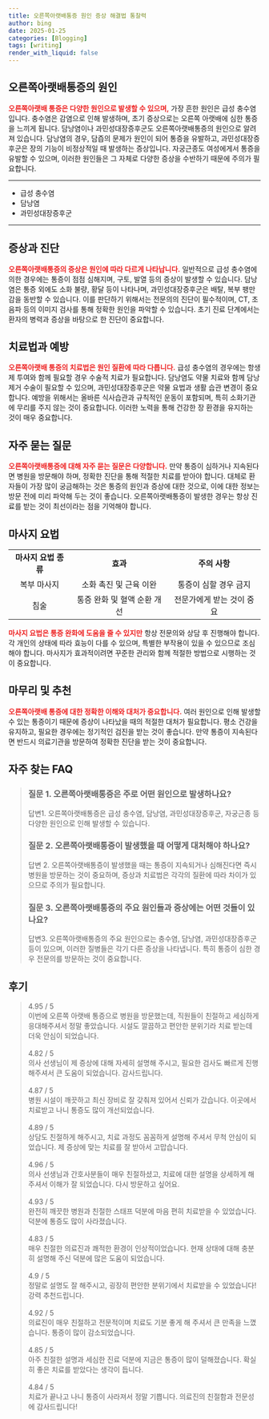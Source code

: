 ```yaml
---
title: 오른쪽아랫배통증 원인 증상 해결법 통찰력
author: bing
date: 2025-01-25
categories: [Blogging]
tags: [writing]
render_with_liquid: false
---
```



<h2 id='오른쪽아랫배통증의원인'>오른쪽아랫배통증의 원인</h2>

<p><b><span style="color: #ee2323;">오른쪽아랫배 통증은 다양한 원인으로 발생할 수 있으며,</span></b> 가장 흔한 원인은 급성 충수염입니다. 충수염은 감염으로 인해 발생하며, 초기 증상으로는 오른쪽 아랫배에 심한 통증을 느끼게 됩니다. 담낭염이나 과민성대장증후군도 오른쪽아랫배통증의 원인으로 알려져 있습니다. 담낭염의 경우, 담즙의 문제가 원인이 되어 통증을 유발하고, 과민성대장증후군은 장의 기능이 비정상적일 때 발생하는 증상입니다. 자궁근종도 여성에게서 통증을 유발할 수 있으며, 이러한 원인들은 그 자체로 다양한 증상을 수반하기 때문에 주의가 필요합니다.</p>

<hr />

<ul>
    <li>급성 충수염</li>
    <li>담낭염</li>
    <li>과민성대장증후군</li>
</ul>

<hr />

<h2 id='증상과진단'>증상과 진단</h2>

<p><b><span style="color: #ee2323;">오른쪽아랫배통증의 증상은 원인에 따라 다르게 나타납니다.</span></b> 일반적으로 급성 충수염에 의한 경우에는 통증이 점점 심해지며, 구토, 발열 등의 증상이 발생할 수 있습니다. 담낭염은 통증 외에도 소화 불량, 황달 등이 나타나며, 과민성대장증후군은 배탈, 복부 팽만감을 동반할 수 있습니다. 이를 판단하기 위해서는 전문의의 진단이 필수적이며, CT, 초음파 등의 이미지 검사를 통해 정확한 원인을 파악할 수 있습니다. 초기 진료 단계에서는 환자의 병력과 증상을 바탕으로 한 진단이 중요합니다.</p>

<h2 id='치료법과예방'>치료법과 예방</h2>

<p><b><span style="color: #ee2323;">오른쪽아랫배 통증의 치료법은 원인 질환에 따라 다릅니다.</span></b> 급성 충수염의 경우에는 항생제 투여와 함께 필요할 경우 수술적 치료가 필요합니다. 담낭염도 약물 치료와 함께 담낭 제거 수술이 필요할 수 있으며, 과민성대장증후군은 약물 요법과 생활 습관 변경이 중요합니다. 예방을 위해서는 올바른 식사습관과 규칙적인 운동이 포함되며, 특히 소화기관에 무리를 주지 않는 것이 중요합니다. 이러한 노력을 통해 건강한 장 환경을 유지하는 것이 매우 중요합니다.</p>

<h2 id='자주묻는질문'>자주 묻는 질문</h2>

<p><b><span style="color: #ee2323;">오른쪽아랫배통증에 대해 자주 묻는 질문은 다양합니다.</span></b> 만약 통증이 심하거나 지속된다면 병원을 방문해야 하며, 정확한 진단을 통해 적절한 치료를 받아야 합니다. 대체로 환자들이 가장 많이 궁금해하는 것은 통증의 원인과 증상에 대한 것으로, 이에 대한 정보는 방문 전에 미리 파악해 두는 것이 좋습니다. 오른쪽아랫배통증이 발생한 경우는 항상 진료를 받는 것이 최선이라는 점을 기억해야 합니다.</p>

<h2 id='마사지요법'>마사지 요법</h2>

<table>
    <tr>
        <td style="text-align: center; height: 17px;"><b>마사지 요법 종류</b></td>
        <td style="text-align: center; height: 17px;"><b>효과</b></td>
        <td style="text-align: center; height: 17px;"><b>주의 사항</b></td>
    </tr>
    <tr>
        <td style="text-align: center; height: 17px;">복부 마사지</td>
        <td style="text-align: center; height: 17px;">소화 촉진 및 근육 이완</td>
        <td style="text-align: center; height: 17px;">통증이 심할 경우 금지</td>
    </tr>
    <tr>
        <td style="text-align: center; height: 17px;">침술</td>
        <td style="text-align: center; height: 17px;">통증 완화 및 혈액 순환 개선</td>
        <td style="text-align: center; height: 17px;">전문가에게 받는 것이 중요</td>
    </tr>
</table>

<p><b><span style="color: #ee2323;">마사지 요법은 통증 완화에 도움을 줄 수 있지만</span></b> 항상 전문의와 상담 후 진행해야 합니다. 각 개인의 상태에 따라 효능이 다를 수 있으며, 특별한 부작용이 있을 수 있으므로 조심해야 합니다. 마사지가 효과적이려면 꾸준한 관리와 함께 적절한 방법으로 시행하는 것이 중요합니다.</p>

<h2 id='마무리와추천'>마무리 및 추천</h2>

<p><b><span style="color: #ee2323;">오른쪽아랫배 통증에 대한 정확한 이해와 대처가 중요합니다.</span></b> 여러 원인으로 인해 발생할 수 있는 통증이기 때문에 증상이 나타났을 때의 적절한 대처가 필요합니다. 평소 건강을 유지하고, 필요한 경우에는 정기적인 검진을 받는 것이 좋습니다. 만약 통증이 지속된다면 반드시 의료기관을 방문하여 정확한 진단을 받는 것이 중요합니다.</p>


<h2 id='자주_찾는_FAQ'>자주 찾는 FAQ</h2>
<div itemscope="" itemtype="https://schema.org/FAQPage"> 
<blockquote> 
<div itemscope="" itemprop="mainEntity" itemtype="https://schema.org/Question"> 
<h3 itemprop="name">질문 1. 오른쪽아랫배통증은 주로 어떤 원인으로 발생하나요? </h3> 
<div itemscope="" itemprop="acceptedAnswer" itemtype="https://schema.org/Answer"> 
<span itemprop="text"> <p>답변1. 오른쪽아랫배통증은 급성 충수염, 담낭염, 과민성대장증후군, 자궁근종 등 다양한 원인으로 인해 발생할 수 있습니다.</p> </span> 
</div> 
</div> 
<div itemscope="" itemprop="mainEntity" itemtype="https://schema.org/Question"> 
<h3 itemprop="name">질문 2. 오른쪽아랫배통증이 발생했을 때 어떻게 대처해야 하나요? </h3> 
<div itemscope="" itemprop="acceptedAnswer" itemtype="https://schema.org/Answer"> 
<span itemprop="text"> <p>답변 2. 오른쪽아랫배통증이 발생했을 때는 통증이 지속되거나 심해진다면 즉시 병원을 방문하는 것이 중요하며, 증상과 치료법은 각각의 질환에 따라 차이가 있으므로 주의가 필요합니다.</p> </span> 
</div> 
</div> 
<div itemscope="" itemprop="mainEntity" itemtype="https://schema.org/Question"> 
<h3 itemprop="name">질문 3. 오른쪽아랫배통증의 주요 원인들과 증상에는 어떤 것들이 있나요?</h3> 
<div itemscope="" itemprop="acceptedAnswer" itemtype="https://schema.org/Answer"> 
<span itemprop="text"> <p>답변3. 오른쪽아랫배통증의 주요 원인으로는 충수염, 담낭염, 과민성대장증후군 등이 있으며, 이러한 질병들은 각기 다른 증상을 나타냅니다. 특히 통증이 심한 경우 전문의를 방문하는 것이 중요합니다.</p> </span> 
</div> 
</div> 
</blockquote> 
</div>
<h2 id='후기'>후기</h2>
<div itemscope itemtype="https://schema.org/Product">
  <blockquote>
  <div itemprop="review" itemscope itemtype="https://schema.org/Review">
      <div itemprop="reviewRating" itemscope itemtype="https://schema.org/Rating"> <span itemprop="ratingValue">4.95</span> / <span itemprop="bestRating">5</span> </div>
      <span itemprop="reviewBody">이번에 오른쪽 아랫배 통증으로 병원을 방문했는데, 직원들이 친절하고 세심하게 응대해주셔서 정말 좋았습니다. 시설도 깔끔하고 편안한 분위기라 치료 받는데 더욱 안심이 되었습니다.</span>
  </div>
  <br>
  <div itemprop="review" itemscope itemtype="https://schema.org/Review">
      <div itemprop="reviewRating" itemscope itemtype="https://schema.org/Rating"> <span itemprop="ratingValue">4.82</span> / <span itemprop="bestRating">5</span> </div>
      <span itemprop="reviewBody">의사 선생님이 제 증상에 대해 자세히 설명해 주시고, 필요한 검사도 빠르게 진행해주셔서 큰 도움이 되었습니다. 감사드립니다.</span>
  </div>
  <br>
  <div itemprop="review" itemscope itemtype="https://schema.org/Review">
      <div itemprop="reviewRating" itemscope itemtype="https://schema.org/Rating"> <span itemprop="ratingValue">4.87</span> / <span itemprop="bestRating">5</span> </div>
      <span itemprop="reviewBody">병원 시설이 깨끗하고 최신 장비로 잘 갖춰져 있어서 신뢰가 갔습니다. 이곳에서 치료받고 나니 통증도 많이 개선되었습니다.</span>
  </div>
  <br>
  <div itemprop="review" itemscope itemtype="https://schema.org/Review">
      <div itemprop="reviewRating" itemscope itemtype="https://schema.org/Rating"> <span itemprop="ratingValue">4.89</span> / <span itemprop="bestRating">5</span> </div>
      <span itemprop="reviewBody">상담도 친절하게 해주시고, 치료 과정도 꼼꼼하게 설명해 주셔서 무척 안심이 되었습니다. 제 증상에 맞는 치료를 잘 받아서 고맙습니다.</span>
  </div>
  <br>
  <div itemprop="review" itemscope itemtype="https://schema.org/Review">
      <div itemprop="reviewRating" itemscope itemtype="https://schema.org/Rating"> <span itemprop="ratingValue">4.96</span> / <span itemprop="bestRating">5</span> </div>
      <span itemprop="reviewBody">의사 선생님과 간호사분들이 매우 친절하셨고, 치료에 대한 설명을 상세하게 해주셔서 이해가 잘 되었습니다. 다시 방문하고 싶어요.</span>
  </div>
  <br>
  <div itemprop="review" itemscope itemtype="https://schema.org/Review">
      <div itemprop="reviewRating" itemscope itemtype="https://schema.org/Rating"> <span itemprop="ratingValue">4.93</span> / <span itemprop="bestRating">5</span> </div>
      <span itemprop="reviewBody">완전히 깨끗한 병원과 친절한 스태프 덕분에 마음 편히 치료받을 수 있었습니다. 덕분에 통증도 많이 사라졌습니다.</span>
  </div>
  <br>
  <div itemprop="review" itemscope itemtype="https://schema.org/Review">
      <div itemprop="reviewRating" itemscope itemtype="https://schema.org/Rating"> <span itemprop="ratingValue">4.83</span> / <span itemprop="bestRating">5</span> </div>
      <span itemprop="reviewBody">매우 친절한 의료진과 쾌적한 환경이 인상적이었습니다. 현재 상태에 대해 충분히 설명해 주신 덕분에 많은 도움이 되었습니다.</span>
  </div>
  <br>
  <div itemprop="review" itemscope itemtype="https://schema.org/Review">
      <div itemprop="reviewRating" itemscope itemtype="https://schema.org/Rating"> <span itemprop="ratingValue">4.9</span> / <span itemprop="bestRating">5</span> </div>
      <span itemprop="reviewBody">정말로 설명도 잘 해주시고, 굉장히 편안한 분위기에서 치료받을 수 있었습니다! 강력 추천드립니다.</span>
  </div>
  <br>
  <div itemprop="review" itemscope itemtype="https://schema.org/Review">
      <div itemprop="reviewRating" itemscope itemtype="https://schema.org/Rating"> <span itemprop="ratingValue">4.92</span> / <span itemprop="bestRating">5</span> </div>
      <span itemprop="reviewBody">의료진이 매우 친절하고 전문적이며 치료도 기분 좋게 해 주셔서 큰 만족을 느꼈습니다. 통증이 많이 감소되었습니다.</span>
  </div>
  <br>
  <div itemprop="review" itemscope itemtype="https://schema.org/Review">
      <div itemprop="reviewRating" itemscope itemtype="https://schema.org/Rating"> <span itemprop="ratingValue">4.85</span> / <span itemprop="bestRating">5</span> </div>
      <span itemprop="reviewBody">아주 친절한 설명과 세심한 진료 덕분에 지금은 통증이 많이 덜해졌습니다. 확실히 좋은 치료를 받았다는 생각이 듭니다.</span>
  </div>
  <br>
  <div itemprop="review" itemscope itemtype="https://schema.org/Review">
      <div itemprop="reviewRating" itemscope itemtype="https://schema.org/Rating"> <span itemprop="ratingValue">4.84</span> / <span itemprop="bestRating">5</span> </div>
      <span itemprop="reviewBody">치료가 끝나고 나니 통증이 사라져서 정말 기쁩니다. 의료진의 친절함과 전문성에 감사드립니다!</span>
  </div>
  </blockquote>
</div>
